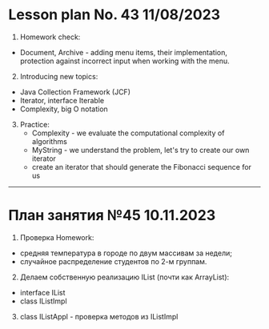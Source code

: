 # Lesson plan No. 43 11/08/2023

1. Homework check:
- Document, Archive - adding menu items, their implementation, protection against incorrect input
  when working with the menu.

2. Introducing new topics:
- Java Collection Framework (JCF)
- Iterator, interface Iterable<E>
- Complexity, big O notation

3. Practice:
   - Complexity - we evaluate the computational complexity of algorithms
   - MyString - we understand the problem, let's try to create our own iterator
   - create an iterator that should generate the Fibonacci sequence for us

___________________________________________

# План занятия №45 10.11.2023

1. Проверка Homework:
- средняя температура в городе по двум массивам за недели;
- случайное распределение студентов по 2-м группам.

2. Делаем собственную реализацию IList (почти как ArrayList):
- interface IList
- class IListImpl

3. class IListAppl - проверка методов из IListImpl

